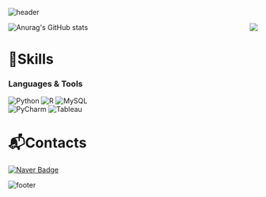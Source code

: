 ![header](https://capsule-render.vercel.app/api?type=waving&color=0:B5E4F7,100:a82da8&height=200&section=header&text=Welcome&fontSize=70&fontColor=FFFFFF&fontAlignY=33&desc=JAEWON's%20Github%20Profile&descAlign=58&descAlignY=53&animation=twinkling)

![Anurag's GitHub stats](https://github-readme-stats.vercel.app/api?username=kry1126&show_icons=true&theme=graywhite)
<img align="right" src="http://mazassumnida.wtf/api/v2/generate_badge?boj=kry1126">

# 💪Skills
### Languages & Tools
![Python](https://img.shields.io/badge/Python-3776AB.svg?&style=for-the-badge&logo=Python&logoColor=white)
![R](https://img.shields.io/badge/R-FF4154.svg?&style=for-the-badge&logo=R&logoColor=white)
![MySQL](https://img.shields.io/badge/MySQL-006272.svg?&style=for-the-badge&logo=MySQL&logoColor=white)  
![PyCharm](https://img.shields.io/badge/PyCharm-569A31.svg?&style=for-the-badge&logo=PyCharm&logoColor=white)
![Tableau](https://img.shields.io/badge/Tableau-E97627.svg?&style=for-the-badge&logo=Tableau&logoColor=white)

# 📬Contacts
[![Naver Badge](https://img.shields.io/badge/Naver-03C75A?style=flat-square&logo=Naver&logoColor=white&link=mailto:kry1126@naver.com)](mailto:kry1126@naver.com)

![footer](https://capsule-render.vercel.app/api?type=waving&color=0:a82da8,100:B5E4F7&height=150&section=footer)

